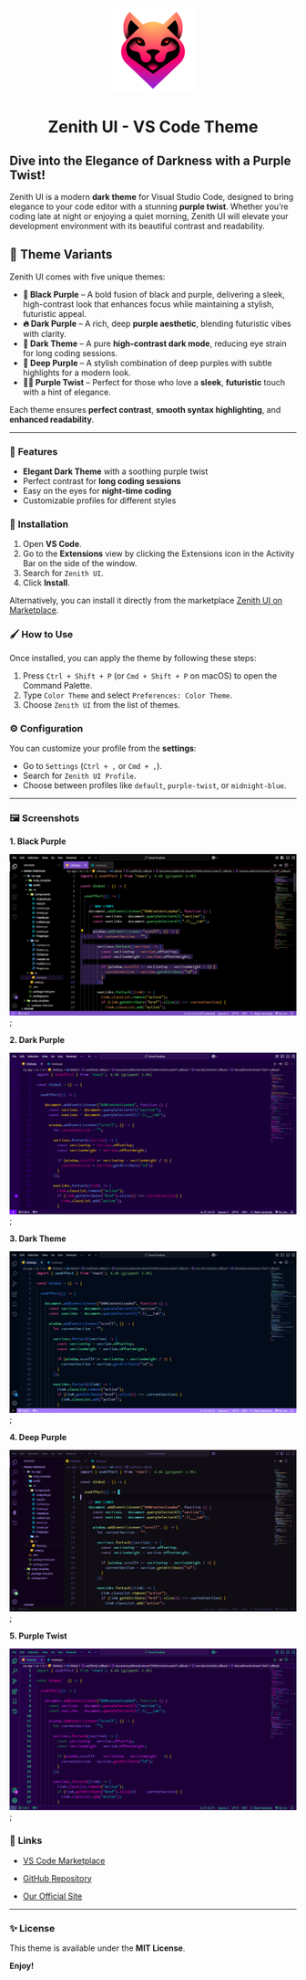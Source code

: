 <div align="center">

<a href="https://zenithui.netlify.app/" target="_blank" rel="noopener noreferrer">
    <img src="./images/profile.png" alt="Zenith UI Logo" width="150" height="150">
</a>

# Zenith UI - VS Code Theme

</div>

## Dive into the Elegance of Darkness with a Purple Twist!

Zenith UI is a modern **dark theme** for Visual Studio Code, designed to bring elegance to your code editor with a stunning **purple twist**. Whether you’re coding late at night or enjoying a quiet morning, Zenith UI will elevate your development environment with its beautiful contrast and readability.

## 🎨 Theme Variants  

Zenith UI comes with five unique themes:  

- **🎀 Black Purple** – A bold fusion of black and purple, delivering a sleek, high-contrast look that enhances focus while maintaining a stylish, futuristic appeal.
- **🔥 Dark Purple** – A rich, deep **purple aesthetic**, blending futuristic vibes with clarity.  
- **🍁 Dark Theme** – A pure **high-contrast dark mode**, reducing eye strain for long coding sessions.  
- **🌿 Deep Purple** – A stylish combination of deep purples with subtle highlights for a modern look. 
- **🐦‍🔥 Purple Twist** – Perfect for those who love a **sleek**, **futuristic** touch with a hint of elegance.

Each theme ensures **perfect contrast**, **smooth syntax highlighting**, and **enhanced readability**.

---

### 🌟 **Features**
- **Elegant Dark Theme** with a soothing purple twist
- Perfect contrast for **long coding sessions**
- Easy on the eyes for **night-time coding**
- Customizable profiles for different styles

### 🚀 **Installation**

1. Open **VS Code**.
2. Go to the **Extensions** view by clicking the Extensions icon in the Activity Bar on the side of the window.
3. Search for `Zenith UI`.
4. Click **Install**.

Alternatively, you can install it directly from the marketplace [Zenith UI on Marketplace](https://marketplace.visualstudio.com/items?itemName=VishalMaurya.zenith-ui).

### 🖌️ **How to Use**

Once installed, you can apply the theme by following these steps:

1. Press `Ctrl + Shift + P` (or `Cmd + Shift + P` on macOS) to open the Command Palette.
2. Type `Color Theme` and select `Preferences: Color Theme`.
3. Choose `Zenith UI` from the list of themes.

### ⚙️ **Configuration**

You can customize your profile from the **settings**:
- Go to `Settings` (`Ctrl + ,` or `Cmd + ,`).
- Search for `Zenith UI Profile`.
- Choose between profiles like `default`, `purple-twist`, or `midnight-blue`.

---

### 🖼️ **Screenshots**

**1. Black Purple**

![Image Alt Text](./images/Black-Purple.png);

**2. Dark Purple**

![Image Alt Text](./images/Dark-Purple.png);

**3. Dark Theme**

![Image Alt Text](./images/Dark-Theme.png);

**4. Deep Purple**

![Image Alt Text](./images/Deep-Purple.png);

**5. Purple Twist**

![Image Alt Text](./images/Purple-Twist.png);

### 🔗 **Links**

- [VS Code Marketplace](https://marketplace.visualstudio.com/items?itemName=VishalMaurya.zenith-ui)

- [GitHub Repository](https://github.com/maurya-07/zenith-ui.git)

- [Our Official Site](zenithui.netlify.app)
---

### ✨ **License**

This theme is available under the **MIT License**.

**Enjoy!**
